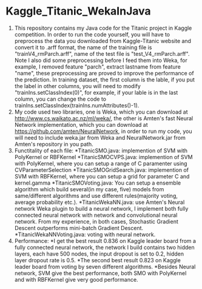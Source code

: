 Kaggle_Titanic_WekaInJava
=========================
1. This repository contains my Java code for the Titanic project in Kaggle competition. In order to run the code yourself, you will have to preprocess the data you downloaded from Kaggle-Titanic website and convert it to .arff format, the name of the training file is "trainV4_rmParch.arff", name of the test file is "test_V4_rmParch.arff". Note I also did some preprocessing before I feed them into Weka, for example, I removed feature "parch", extract lastname from feature "name", these preprocessing are proved to improve the performance of the prediction. In training dataset, the first column is the lable, if you put the label in other columns, you will need to modify "trainIns.setClassIndex(0)", for example, if your lable is in the last column, you can change the code to trainIns.setClassIndex(trainIns.numAttributes()-1).
2. My code used two libraries, one is Weka, which you can download at http://www.cs.waikato.ac.nz/ml/weka/, the other is Amten's fast Neural Network implementation, which you can download at https://github.com/amten/NeuralNetwork, in order to run my code, you will need to include weka.jar from Weka and NeuralNetwork.jar from Amten's repository in you path.
3. Functitality of each file:
*TitanicSMO.java: implemention of SVM with PolyKernel or RBFKernel
*TitanicSMOCVPS.java: implemention of SVM with PolyKernel, where you can setup a range of C paramenter using CVParameterSelection
*TitanicSMOGridSearch.java: implemention of SVM with RBFKernel, where you can setup a grid for parameter C and kernel.gamma
*TitanicSMOVoting.java: You can setup a ensemble algorithm which build several(in my case, five) models from same/different algorithms and use different rules(majority voting, average probability etc.).
*TitanicWekaNN.java: use Amten's Neural network Weka plugin to build a neural network, I implement both fully connected neural network with network and convolutional neural network. From my experience, in both cases, Stochastic Gradient Descent outperforms mini-batch Gradient Descent. 
*TitanicWekaNNVoting.java: voting with neural network.
4. Performance:
*I get the best result 0.836 on Kaggle leader board from a fully connected neural network, the network I build contains two hidden layers, each have 500 nodes, the input dropout is set to 0.2, hidden layer dropout rate is 0.5.
*The second best result 0.823 on Kaggle leader board from voting by seven different algorithms.
*Besides Neural network, SVM give the best performance, both SMO with PolyKernel and with RBFKernel give very good performance. 

